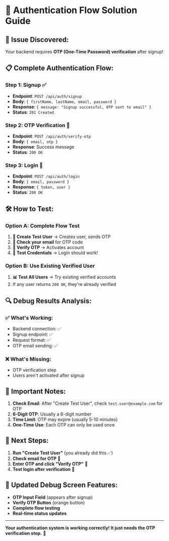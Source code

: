 # 🔐 **Authentication Flow Solution Guide**

## 🎯 **Issue Discovered:**
Your backend requires **OTP (One-Time Password) verification** after signup!

## 📋 **Complete Authentication Flow:**

### **Step 1: Signup** ✅
- **Endpoint**: `POST /api/auth/signup`
- **Body**: `{ firstName, lastName, email, password }`
- **Response**: `{ message: "Signup successful, OTP sent to email" }`
- **Status**: `201 Created`

### **Step 2: OTP Verification** 🔄
- **Endpoint**: `POST /api/auth/verify-otp`
- **Body**: `{ email, otp }`
- **Response**: Success message
- **Status**: `200 OK`

### **Step 3: Login** 🎯
- **Endpoint**: `POST /api/auth/login`
- **Body**: `{ email, password }`
- **Response**: `{ token, user }`
- **Status**: `200 OK`

## 🛠️ **How to Test:**

### **Option A: Complete Flow Test**
1. **👤 Create Test User** → Creates user, sends OTP
2. **📧 Check your email** for OTP code
3. **📧 Verify OTP** → Activates account
4. **🔑 Test Credentials** → Login should work!

### **Option B: Use Existing Verified User**
1. **📊 Test All Users** → Try existing verified accounts
2. If any user returns `200 OK`, they're already verified

## 🔍 **Debug Results Analysis:**

### ✅ **What's Working:**
- Backend connection: ✅
- Signup endpoint: ✅
- Request format: ✅
- OTP email sending: ✅

### ❌ **What's Missing:**
- OTP verification step
- Users aren't activated after signup

## 🚨 **Important Notes:**

1. **Check Email**: After "Create Test User", check `test.user@example.com` for OTP
2. **6-Digit OTP**: Usually a 6-digit number
3. **Time Limit**: OTP may expire (usually 5-10 minutes)
4. **One-Time Use**: Each OTP can only be used once

## 🎯 **Next Steps:**

1. **Run "Create Test User"** (you already did this ✅)
2. **Check email for OTP** 📧
3. **Enter OTP and click "Verify OTP"** 🔐
4. **Test login after verification** 🎉

## 📱 **Updated Debug Screen Features:**

- **OTP Input Field** (appears after signup)
- **Verify OTP Button** (orange button)
- **Complete flow testing**
- **Real-time status updates**

---

**Your authentication system is working correctly! It just needs the OTP verification step.** 🎉